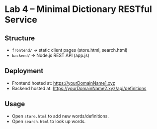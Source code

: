 # Lab 4 – Minimal Dictionary RESTful Service

## Structure
- `frontend/` → static client pages (store.html, search.html)
- `backend/` → Node.js REST API (app.js)

## Deployment
- Frontend hosted at: https://yourDomainName1.xyz
- Backend hosted at: https://yourDomainName2.xyz/api/definitions

## Usage
- Open `store.html` to add new words/definitions.
- Open `search.html` to look up words.
